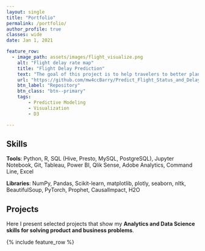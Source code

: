 ```yaml
---
layout: single
title: "Portfolio"
permalink: /portfolio/
author_profile: true
classes: wide
date: Jan 1, 2021

feature_row:
  - image_path: assets/images/flight_visualize.png
    alt: "Flight delay rate map"
    title: "Flight Delay Prediction"
    text: "The goal of this project is to help travelers to better plan their trips with better understanding of the flight schedule. This web application includes two part with visualizing the historical flight delay condition and prediciting the flight delay with flight information and weather forcasting."
    url: "https://github.com/mw4ccBarry/Predict_Flight_Status_and_Delay_Visualization"
    btn_label: "Repository"
    btn_class: "btn--primary"
    tags: 
        - Predictive Modeling
        - Visualization
        - D3

---
```


## Skills
**Tools**: Python, R, SQL (Hive, Presto, MySQL, PostgreSQL), Jupyter Notebook, Git, Tableau, Power BI, Qlik Sense, Adobe Analytics, Command Line, Excel

**Libraries**: NumPy, Pandas, Scikit-learn, matplotlib, plotly, seaborn, nltk, BeautifulSoup, PyTorch, Prophet, CausalImpact, H2O

## Projects

Here I present selected projects that show my **Analytics and Data Science skills for solving product and business problems**. 

{% include feature_row %}

